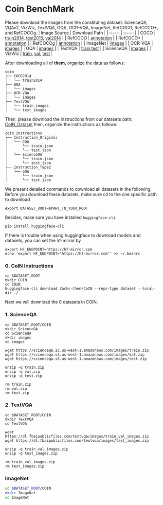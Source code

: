 
# Coin BenchMark
Please download the images from the constituting dataset: ScienceQA, VQAv2, VizWiz, TextVQA, GQA, OCR-VQA, ImageNet, RefCOCO, RefCOCO+, and RefCOCOg.
|  Image Source   | Download Path  |
|  :----:  | :----:  |
| COCO | [train2014](http://images.cocodataset.org/zips/train2014.zip), [test2015](http://images.cocodataset.org/zips/test2015.zip), [val2014](http://images.cocodataset.org/zips/val2014.zip) |
| RefCOCO  | [annotation](https://bvisionweb1.cs.unc.edu/licheng/referit/data/refcoco.zip) | 
| RefCOCO+  | [annotation](https://bvisionweb1.cs.unc.edu/licheng/referit/data/refcoco+.zip) | 
| RefCOCOg  | [annotation](https://bvisionweb1.cs.unc.edu/licheng/referit/data/refcocog.zip) | 
| ImageNet  | [images](https://image-net.org/challenges/LSVRC/index.php) | 
| OCR-VQA  | [images](https://drive.google.com/drive/folders/1_GYPY5UkUy7HIcR0zq3ZCFgeZN7BAfm_) | 
| GQA  | [images](https://downloads.cs.stanford.edu/nlp/data/gqa/images.zip) |
| TextVQA  | [train](https://dl.fbaipublicfiles.com/textvqa/images/train_val_images.zip),[test](https://dl.fbaipublicfiles.com/textvqa/images/test_images.zip) | 
| ScienceQA  | [images](https://drive.google.com/drive/folders/1w8imCXWYn2LxajmGeGH_g5DaL2rabHev) | 
| VizWiz  | [train](https://vizwiz.cs.colorado.edu/VizWiz_final/images/train.zip), [val](https://vizwiz.cs.colorado.edu/VizWiz_final/images/val.zip), [test](https://vizwiz.cs.colorado.edu/VizWiz_final/images/test.zip) |


After downloading all of **them**, organize the data as follows:
```
coin
├── COCO2014
│   └── train2014
├── GQA
│   └── images
├── OCR-VQA
│   └── images
├── TextVQA
│   └── train_images
│   └── test_images
```

Then, please download the instructions from our datasets path: [CoIN_Dataset](https://huggingface.co/datasets/Zacks-Chen/CoIN/tree/main)
then, organize the instructions as follows:
```
coin_instructions
├── Instruction_Original
│   └── GQA
│       └── train.json
│       └── test.json
│   └── ScienceQA
│       └── train.json
│       └── test.json
├── Instruction_Type2
│   └── GQA
│       └── train.json
│       └── test.json
```

We present detailed commands to download all datasets in the following. Before you download these datasets, make sure cd to the one specific path to download
```
export DATASET_ROOT=$PAHT_TO_YOUR_ROOT
```
Besides, make sure you have installed ```huggingface-cli```
```
pip install huggingface-cli
```
If there is trouble when using huggingface to download models and datasets, you can set the hf-mirror by 
```angular2html
export HF_ENDPOINT=https://hf-mirror.com
echo 'export HF_ENDPOINT="https://hf-mirror.com"' >> ~/.bashrc
```

### 0. CoIN Instructions
```
cd $DATASET_ROOT
mkdir COIN
cd COIN
huggingface-cli download Zacks-Chen/CoIN --repo-type dataset --local-dir ./
```




Next we will download the 8 datasets in COIN.


### 1. ScienceQA
```
cd $DATASET_ROOT/COIN
mkdir ScienceQA
cd ScienceQA   
mkdir images
cd images 

wget https://scienceqa.s3.us-west-1.amazonaws.com/images/train.zip
wget https://scienceqa.s3.us-west-1.amazonaws.com/images/val.zip
wget https://scienceqa.s3.us-west-1.amazonaws.com/images/test.zip

unzip -q train.zip
unzip -q val.zip
unzip -q test.zip

rm train.zip
rm val.zip
rm test.zip
```

### 2. TextVQA


```
cd $DATASET_ROOT/COIN
mkdir TextVQA
cd TextVQA    

wget https://dl.fbaipublicfiles.com/textvqa/images/train_val_images.zip
wget https://dl.fbaipublicfiles.com/textvqa/images/test_images.zip

unzip -q train_val_images.zip
unzip -q test_images.zip

rm train_val_images.zip
rm test_images.zip
```

### ImageNet
```bash
cd $DATASET_ROOT/COIN
mkdir ImageNet
cd ImageNet
```



[//]: # (## Preprocess text data with Xtuner &#40;Optional&#41;)

[//]: # (```)

[//]: # (python xtuner/tools/process_untokenized_llava_data.py ./gcl_llava/configs/vicuna_7b_qlora_clip_large_lora/ScienceQA.py)

[//]: # (```)



